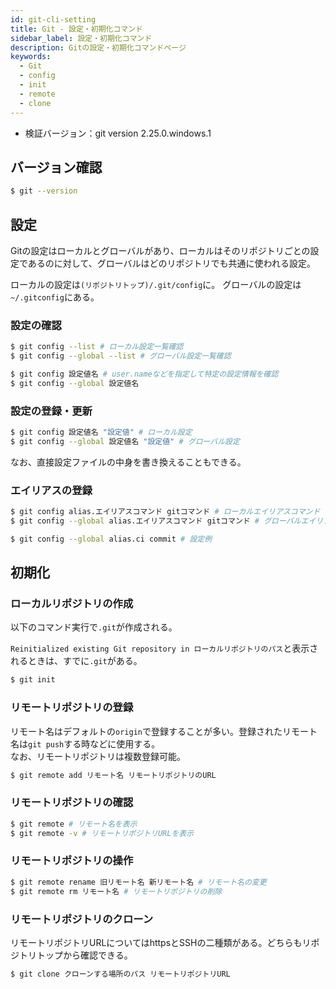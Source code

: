 ```yaml
---
id: git-cli-setting
title: Git - 設定・初期化コマンド
sidebar_label: 設定・初期化コマンド
description: Gitの設定・初期化コマンドページ
keywords:
  - Git
  - config
  - init
  - remote
  - clone
---
```


- 検証バージョン：git version 2.25.0.windows.1

## バージョン確認
```bash
$ git --version
```

## 設定
Gitの設定はローカルとグローバルがあり、ローカルはそのリポジトリごとの設定であるのに対して、グローバルはどのリポジトリでも共通に使われる設定。

ローカルの設定は`(リポジトリトップ)/.git/config`に。
グローバルの設定は`~/.gitconfig`にある。

### 設定の確認
```bash
$ git config --list # ローカル設定一覧確認
$ git config --global --list # グローバル設定一覧確認

$ git config 設定値名 # user.nameなどを指定して特定の設定情報を確認
$ git config --global 設定値名
```

### 設定の登録・更新
```bash
$ git config 設定値名 "設定値" # ローカル設定
$ git config --global 設定値名 "設定値" # グローバル設定
```

なお、直接設定ファイルの中身を書き換えることもできる。

### エイリアスの登録
```bash
$ git config alias.エイリアスコマンド gitコマンド # ローカルエイリアスコマンド
$ git config --global alias.エイリアスコマンド gitコマンド # グローバルエイリアスコマンド

$ git config --global alias.ci commit # 設定例
```

## 初期化
### ローカルリポジトリの作成
以下のコマンド実行で`.git`が作成される。

`Reinitialized existing Git repository in ローカルリポジトリのパス`と表示されるときは、すでに`.git`がある。
```bash
$ git init
```

### リモートリポジトリの登録
リモート名はデフォルトの`origin`で登録することが多い。登録されたリモート名は`git push`する時などに使用する。  
なお、リモートリポジトリは複数登録可能。
```bash
$ git remote add リモート名 リモートリポジトリのURL
```

### リモートリポジトリの確認
```bash
$ git remote # リモート名を表示
$ git remote -v # リモートリポジトリURLを表示
```

### リモートリポジトリの操作
```bash
$ git remote rename 旧リモート名 新リモート名 # リモート名の変更
$ git remote rm リモート名 # リモートリポジトリの削除
```

### リモートリポジトリのクローン
リモートリポジトリURLについてはhttpsとSSHの二種類がある。どちらもリポジトリトップから確認できる。
```bash
$ git clone クローンする場所のパス リモートリポジトリURL
```